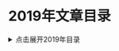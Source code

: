 2019年文章目录
===

<details>
<summary>点击展开2019年目录</summary>


* [01.JVM性能调优系列](./01_jvm_optimization/README.md)【已有其他翻译】
* [02.Web开发团队常备工具](./02_software-teams-tools/02_software-teams-tools.md)【已完成】
* [03.MySQL-JDBC驱动-连接参数说明](./03_mysql_jdbc_properties/README.md)
* [04.升级https - 解决系统被网络运营商植入广告等问题](./04_to_https/04_to_https.md)【已完成】
* [05.MongoDB教程系列](./05_queries-in-spring-data-mongodb/README.md)
* [06.elasticsearch 入门实战](./06_elasticsearch/06_elasticsearch.md)
* [07.Java进阶知识 - 线程间通信](./07_java-inter-thread-communication/07_java-inter-thread-communication.md)【已完成】
* [08.获取JS中的调用栈](./08_js_call_stack/08_js_call_stack.md)
* [09.同01-JVM](./09_jvm_optimization/09_jvm_optimization.md)【已有其他翻译】
* [10.同01-Compiler](./10_compiler_optimization/10_compiler_optimization.md)【已有其他翻译】
* [11.同01-GC](./11_gc_optimization/11_gc_optimization.md)【已有其他翻译】
* [12.同01-C4](./12_c4_gc/12_c4_gc.md)【已有其他翻译】
* [13.JVM 性能优化, Part 5: Java的扩容问题](./13_java_scalability/13_java_scalability.md)
* [14.idea-setting](./14_idea_setting/README.md)
* [15.HotSpot虚拟机运行时系统](./15_HotSpot_Runtime_Overview/README.md)
* [16.事务特性ACID简介](./16_DataBase_ACID/README.md)
* [17.Java与封装](./17_encapsulation-in-java/README.md)
* [18.Java多线程与并发教程](./18_java-concurrency/README.md)
* [19.mybatis-foreach问题](./19_mybatis_foreach_item/README.md)
* [20.Pauseless-GC算法](./20_Azul-The-Pauseless-GC-Algorithm/README.md)
* [21.Spring MVC找不到xsd文件等错误的原因分析](./21_spring-beans-error/README.md)【已完成】
* [22.JVM问题诊断-1.快速入门](./22_chat_jvm_troubleshoot/README.md)
* [23_jmx_common](./23_jmx_common/README.md)
* [24_JavaSE版本与代号概述](./24_java-se-versions-history/README.md)
* [25.JVM基础课程大纲](./25_jvm_toc/README.md)
* [26_jol_sample](./26_jol_sample/README.md)
* [27_jvm17_thread_lock](./27_jvm17_thread_lock/README.md)
* [28_java-classloaders](./28_java-classloaders/README.md)
* [29_resource_site](./29_resource_site/README.md)
* [30_Logback用户手册中文翻译](./30_logback_manual/README.md)


</details>
